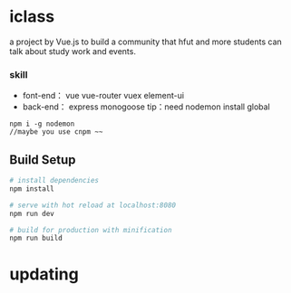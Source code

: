 # iclass
a project by Vue.js to build a community that hfut and more students can talk about study work and events.
### skill
- font-end： vue vue-router vuex element-ui 
- back-end： express monogoose
tip：need nodemon install global
```
npm i -g nodemon
//maybe you use cnpm ~~
```


## Build Setup

``` bash
# install dependencies
npm install

# serve with hot reload at localhost:8080
npm run dev

# build for production with minification
npm run build
```


# updating
